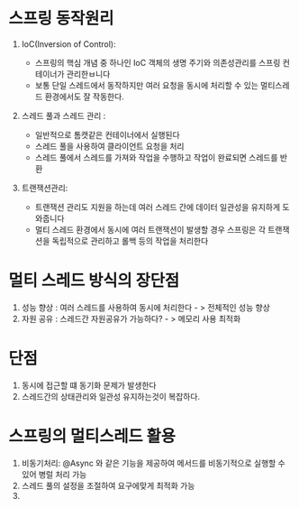 
# 스프링 동작원리
1. IoC(Inversion of Control):
   - 스프링의 핵심 개념 중 하나인 IoC 객체의 생명 주기와 의존성관리를 스프링 컨테이너가 관리한ㅂ니다
   - 보통 단일 스레드에서 동작하지만 여러 요청을 동시에 처리할 수 있는 멀티스레드 환경에서도 잘 작동한다.

2. 스레드 풀과 스레드 관리 : 
   - 일반적으로 톰캣같은 컨테이너에서 실행된다
   - 스레드 풀을 사용하여 클라이언트 요청을 처리
   - 스레드 풀에서 스레드를 가져와 작업을 수행하고 작업이 완료되면 스레드를 반환

3. 트랜잭션관리: 
   - 트랜잭션 관리도 지원을 하는데 여러 스레드 간에 데이터 일관성을 유지하게 도와줍니다
   - 멀티 스레드 환경에서 동시에 여러 트랜잭션이 발생할 경우 스프링은 각 트랜잭션을 독립적으로 관리하고 롤백 등의 작업을 처리한다


# 멀티 스레드 방식의 장단점
1. 성능 향상 : 여러 스레드를 사용하여 동시에 처리한다 - > 전체적인 성능 향상 
2. 자원 공유 : 스레드간 자원공유가 가능하다?  - > 메모리 사용 최적화


# 단점 
1. 동시에 접근할 떄 동기화 문제가 발생한다
2. 스레드간의 상태관리와 일관성 유지하는것이 복잡하다.


# 스프링의 멀티스레드 활용
1. 비동기처리: @Async 와 같은 기능을 제공하여 메서드를 비동기적으로 실행할 수있어 병럴 처리 가능
2. 스레드 풀의 설정을 조절하여 요구에맞게 최적화 가능
3. 